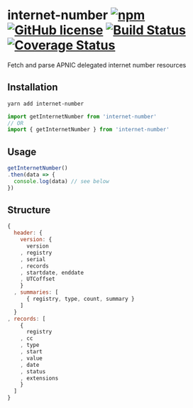 # internet-number [![npm](https://img.shields.io/npm/v/internet-number.svg?maxAge=2592000)](https://www.npmjs.com/package/internet-number) [![GitHub license](https://img.shields.io/badge/license-MIT-blue.svg)](https://raw.githubusercontent.com/BlackGlory/internet-number/master/LICENSE) [![Build Status](https://travis-ci.org/BlackGlory/internet-number.svg?branch=master)](https://travis-ci.org/BlackGlory/internet-number) [![Coverage Status](https://coveralls.io/repos/github/BlackGlory/internet-number/badge.svg)](https://coveralls.io/github/BlackGlory/internet-number)

Fetch and parse APNIC delegated internet number resources

## Installation

```sh
yarn add internet-number
```

```javascript
import getInternetNumber from 'internet-number'
// OR
import { getInternetNumber } from 'internet-number'
```

## Usage

```javascript
getInternetNumber()
.then(data => {
  console.log(data) // see below
})
```

## Structure

```javascript
{
  header: {
    version: {
      version
    , registry
    , serial
    , records
    , startdate, enddate
    , UTCoffset
    }
  , summaries: [
      { registry, type, count, summary }
    ]
  }
, records: [
    {
      registry
    , cc
    , type
    , start
    , value
    , date
    , status
    , extensions  
    }
  ]
}
```
